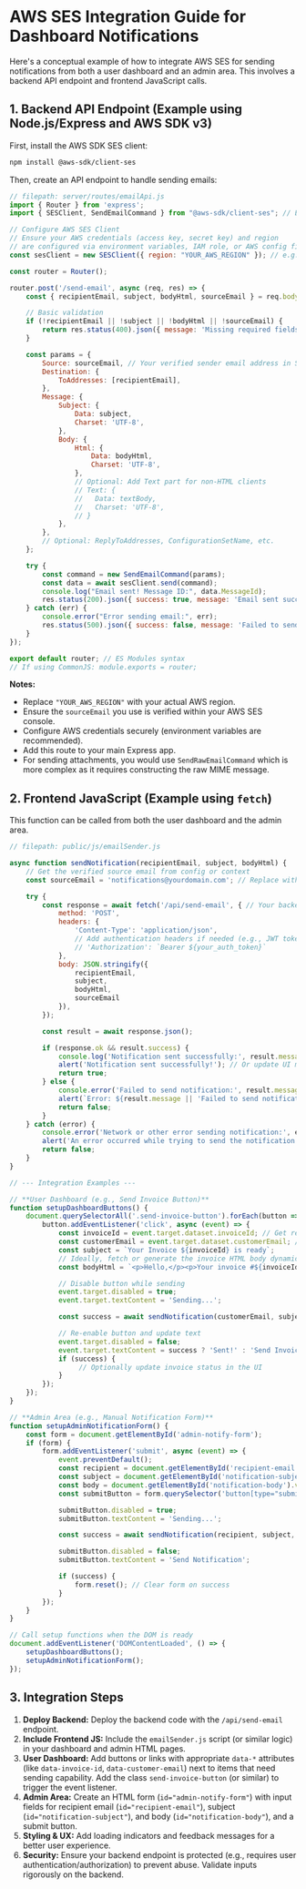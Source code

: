 # AWS SES Integration Guide for Dashboard Notifications

Here's a conceptual example of how to integrate AWS SES for sending notifications from both a user dashboard and an admin area. This involves a backend API endpoint and frontend JavaScript calls.

## 1. Backend API Endpoint (Example using Node.js/Express and AWS SDK v3)

First, install the AWS SDK SES client:
```bash
npm install @aws-sdk/client-ses
```

Then, create an API endpoint to handle sending emails:

```javascript
// filepath: server/routes/emailApi.js
import { Router } from 'express';
import { SESClient, SendEmailCommand } from "@aws-sdk/client-ses"; // ES Modules syntax

// Configure AWS SES Client
// Ensure your AWS credentials (access key, secret key) and region
// are configured via environment variables, IAM role, or AWS config file.
const sesClient = new SESClient({ region: "YOUR_AWS_REGION" }); // e.g., "us-east-1"

const router = Router();

router.post('/send-email', async (req, res) => {
    const { recipientEmail, subject, bodyHtml, sourceEmail } = req.body;

    // Basic validation
    if (!recipientEmail || !subject || !bodyHtml || !sourceEmail) {
        return res.status(400).json({ message: 'Missing required fields: recipientEmail, subject, bodyHtml, sourceEmail' });
    }

    const params = {
        Source: sourceEmail, // Your verified sender email address in SES
        Destination: {
            ToAddresses: [recipientEmail],
        },
        Message: {
            Subject: {
                Data: subject,
                Charset: 'UTF-8',
            },
            Body: {
                Html: {
                    Data: bodyHtml,
                    Charset: 'UTF-8',
                },
                // Optional: Add Text part for non-HTML clients
                // Text: {
                //   Data: textBody,
                //   Charset: 'UTF-8',
                // }
            },
        },
        // Optional: ReplyToAddresses, ConfigurationSetName, etc.
    };

    try {
        const command = new SendEmailCommand(params);
        const data = await sesClient.send(command);
        console.log("Email sent! Message ID:", data.MessageId);
        res.status(200).json({ success: true, message: 'Email sent successfully!', messageId: data.MessageId });
    } catch (err) {
        console.error("Error sending email:", err);
        res.status(500).json({ success: false, message: 'Failed to send email.', error: err.message });
    }
});

export default router; // ES Modules syntax
// If using CommonJS: module.exports = router;
```

**Notes:**

*   Replace `"YOUR_AWS_REGION"` with your actual AWS region.
*   Ensure the `sourceEmail` you use is verified within your AWS SES console.
*   Configure AWS credentials securely (environment variables are recommended).
*   Add this route to your main Express app.
*   For sending attachments, you would use `SendRawEmailCommand` which is more complex as it requires constructing the raw MIME message.

## 2. Frontend JavaScript (Example using `fetch`)

This function can be called from both the user dashboard and the admin area.

```javascript
// filepath: public/js/emailSender.js

async function sendNotification(recipientEmail, subject, bodyHtml) {
    // Get the verified source email from config or context
    const sourceEmail = 'notifications@yourdomain.com'; // Replace with your verified SES sender email

    try {
        const response = await fetch('/api/send-email', { // Your backend endpoint
            method: 'POST',
            headers: {
                'Content-Type': 'application/json',
                // Add authentication headers if needed (e.g., JWT token)
                // 'Authorization': `Bearer ${your_auth_token}`
            },
            body: JSON.stringify({
                recipientEmail,
                subject,
                bodyHtml,
                sourceEmail
            }),
        });

        const result = await response.json();

        if (response.ok && result.success) {
            console.log('Notification sent successfully:', result.messageId);
            alert('Notification sent successfully!'); // Or update UI more gracefully
            return true;
        } else {
            console.error('Failed to send notification:', result.message || response.statusText);
            alert(`Error: ${result.message || 'Failed to send notification.'}`);
            return false;
        }
    } catch (error) {
        console.error('Network or other error sending notification:', error);
        alert('An error occurred while trying to send the notification.');
        return false;
    }
}

// --- Integration Examples ---

// **User Dashboard (e.g., Send Invoice Button)**
function setupDashboardButtons() {
    document.querySelectorAll('.send-invoice-button').forEach(button => {
        button.addEventListener('click', async (event) => {
            const invoiceId = event.target.dataset.invoiceId; // Get relevant ID
            const customerEmail = event.target.dataset.customerEmail; // Get recipient email
            const subject = `Your Invoice ${invoiceId} is ready`;
            // Ideally, fetch or generate the invoice HTML body dynamically
            const bodyHtml = `<p>Hello,</p><p>Your invoice #${invoiceId} is attached or available at [link].</p><p>Thank you!</p>`;

            // Disable button while sending
            event.target.disabled = true;
            event.target.textContent = 'Sending...';

            const success = await sendNotification(customerEmail, subject, bodyHtml);

            // Re-enable button and update text
            event.target.disabled = false;
            event.target.textContent = success ? 'Sent!' : 'Send Invoice';
            if (success) {
                 // Optionally update invoice status in the UI
            }
        });
    });
}

// **Admin Area (e.g., Manual Notification Form)**
function setupAdminNotificationForm() {
    const form = document.getElementById('admin-notify-form');
    if (form) {
        form.addEventListener('submit', async (event) => {
            event.preventDefault();
            const recipient = document.getElementById('recipient-email').value;
            const subject = document.getElementById('notification-subject').value;
            const body = document.getElementById('notification-body').value; // Assuming a textarea for HTML body
            const submitButton = form.querySelector('button[type="submit"]');

            submitButton.disabled = true;
            submitButton.textContent = 'Sending...';

            const success = await sendNotification(recipient, subject, body);

            submitButton.disabled = false;
            submitButton.textContent = 'Send Notification';

            if (success) {
                form.reset(); // Clear form on success
            }
        });
    }
}

// Call setup functions when the DOM is ready
document.addEventListener('DOMContentLoaded', () => {
    setupDashboardButtons();
    setupAdminNotificationForm();
});
```

## 3. Integration Steps

1.  **Deploy Backend:** Deploy the backend code with the `/api/send-email` endpoint.
2.  **Include Frontend JS:** Include the `emailSender.js` script (or similar logic) in your dashboard and admin HTML pages.
3.  **User Dashboard:** Add buttons or links with appropriate `data-*` attributes (like `data-invoice-id`, `data-customer-email`) next to items that need sending capability. Add the class `send-invoice-button` (or similar) to trigger the event listener.
4.  **Admin Area:** Create an HTML form (`id="admin-notify-form"`) with input fields for recipient email (`id="recipient-email"`), subject (`id="notification-subject"`), and body (`id="notification-body"`), and a submit button.
5.  **Styling & UX:** Add loading indicators and feedback messages for a better user experience.
6.  **Security:** Ensure your backend endpoint is protected (e.g., requires user authentication/authorization) to prevent abuse. Validate inputs rigorously on the backend.